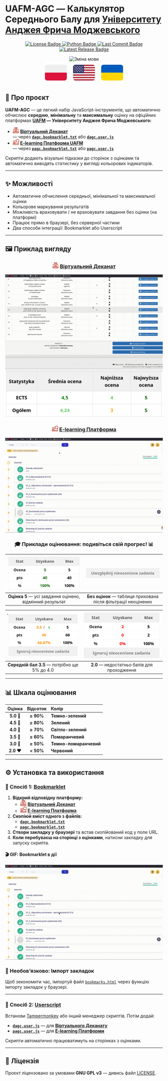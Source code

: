 # **UAFM-AGC** — **Калькулятор Середнього Балу для [Університету Анджея Фрича Моджевського](https://uafm.edu.pl/)**

<p align="center">
  <a href="https://github.com/Anghkooey/uafm_agc/blob/main/LICENSE">
    <img src="https://img.shields.io/github/license/Anghkooey/uafm_agc?style=for-the-badge" alt="License Badge">
  </a>
  <a href="https://www.python.org/">
    <img src="https://img.shields.io/badge/Python-3776AB?style=for-the-badge&logo=python&logoColor=white" alt="Python Badge">
  </a>
  <a href="https://github.com/Anghkooey/uafm_agc/commits/main">
    <img src="https://img.shields.io/github/last-commit/Anghkooey/uafm_agc?style=for-the-badge" alt="Last Commit Badge">
  </a>
  <a href="https://github.com/Anghkooey/uafm_agc/releases">
    <img src="https://img.shields.io/github/release/Anghkooey/uafm_agc?style=for-the-badge" alt="Latest Release Badge">
  </a>
</p>

<p align="center">
<img src="https://img.shields.io/badge/🌏%20Оберіть%20мову%2C%20натиснувши%20на%20прапор-darkblue?style=for-the-badge" alt="Зміна мови"><br>
  <a href="pl.md"><img src="../assets/flags/pl_icon.svg" width="70" alt="Polski"></a>
  &nbsp;&nbsp;&nbsp;
  <a href="../README.md"><img src="../assets/flags/en_icon.svg" width="70" alt="English"></a>
  &nbsp;&nbsp;&nbsp;
  <a href="ua.md"><img src="../assets/flags/ua_icon.svg" width="70" alt="Українська"></a>
</p>

## 📌 **Про проєкт**

**UAFM-AGC** — це легкий набір JavaScript-інструментів, що автоматично обчислює **середню**, **мінімальну** та **максимальну** оцінку на офіційних платформах **[UAFM](https://uafm.edu.pl/) — Університету Анджея Фрича Моджевського:**

- <img src="../assets/uafm_icons/dziekanat.svg" width="20" alt="Віртуальний Деканат"> [**Віртуальний Деканат**](https://dziekanat.uafm.edu.pl)  
  — через [**`dagc.bookmarklet.txt`**](../txt/dagc.bookmarklet.txt) або [**`dagc.user.js`**](../js/dagc.user.js)
- <img src="../assets/uafm_icons/platforma.svg" width="20" alt="E-learning Платформа"> [**E-learning Платформа UAFM**](https://platforma.uafm.edu.pl)  
  — через [**`pagc.bookmarklet.txt`**](../txt/pagc.bookmarklet.txt) або [**`pagc.user.js`**](../js/pagc.user.js)

Скрипти додають візуальні підказки до сторінок з оцінками та автоматично виводять статистику у вигляді кольорових індикаторів.

---

## ✨ Можливості

- Автоматичне обчислення середньої, мінімальної та максимальної оцінки
- Кольорове маркування результатів
- Можливість враховувати / не враховувати завдання без оцінки (на платформі)
- Працює прямо в браузері, без серверної частини
- Два способи інтеграції: Bookmarklet або Userscript

---

## 🖼️ Приклад вигляду

<div align="center">

### <img src="../assets/uafm_icons/dziekanat.svg" width="20" alt="Віртуальний Деканат"> [**Віртуальний Деканат**](https://dziekanat.uafm.edu.pl)

![Віртуальний Деканат gif](../assets/gifs/dagc.gif)  
![Віртуальний Деканат png](../assets/script_preview/dziekanat.png)

### <img src="../assets/uafm_icons/platforma.svg" width="20" alt="Платформа"> [**E-learning Платформа**](https://platforma.uafm.edu.pl)

![Platforma E-learningowa](../assets/gifs/pagc.gif)

### 🎓 **Приклади оцінювання: подивіться свій прогрес!** 📊

| ![Оцінка 5](../assets/script_preview/platfotma/ocena_5.png) | ![Без оцінених завдань](../assets/script_preview/platfotma/ignore_0.png) |
| :------------------------------------------------------: | :-------------------------------------------------------------------: |
| **Оцінка 5** — усі завдання оцінено, відмінний результат | **Без оцінок** — таблиця прихована після фільтрації неоцінених        |

| ![Оцінка 3.5](../assets/script_preview/platfotma/ocena_3.5-4.png) | ![Оцінка 2](../assets/script_preview/platfotma/ocena_2.png) |
| :------------------------------------------------------------: | :------------------------------------------------------: |
| **Середній бал 3.5** — потрібно ще 5% до 4.0                  | **2.0** — недостатньо балів для проходження              |

</div>

---

## 📊 Шкала оцінювання

<div align="center">

| **Оцінка** | **Відсоток** | **Колір**              |
| :--------: | :----------: | :--------------------- |
| **5.0** 🍏 |  **≥ 90%**   | **Темно-зелений**      |
| **4.5** 💚 |  **≥ 80%**   | **Зелений**            |
| **4.0** 💚 |  **≥ 70%**   | **Світло-зелений**     |
| **3.5** 🧡 |  **≥ 60%**   | **Помаранчевий**       |
| **3.0** 🧡 |  **≥ 50%**   | **Темно-помаранчевий** |
| **2.0** ❤️ |  **< 50%**   | **Червоний**           |

</div>

---

## ⚙️ Установка та використання

### 📌 Спосіб 1: [Bookmarklet](https://uk.wikipedia.org/wiki/%D0%91%D1%83%D0%BA%D0%BC%D0%B0%D1%80%D0%BA%D0%BB%D0%B5%D1%82)

1. **Відкрий відповідну платформу:**
   - <img src="../assets/uafm_icons/dziekanat.svg" width="20"> [**Віртуальний Деканат**](https://dziekanat.uafm.edu.pl)
   - <img src="../assets/uafm_icons/platforma.svg" width="20"> [**E-learning Платформа**](https://platforma.uafm.edu.pl)
2. **Скопіюй вміст одного з файлів:**
   - [**`dagc.bookmarklet.txt`**](../txt/dagc.bookmarklet.txt)
   - [**`pagc.bookmarklet.txt`**](../txt/pagc.bookmarklet.txt)
3. **Створи закладку у браузері** та встав скопійований код у поле URL.
4. **Коли перебуваєш на сторінці з оцінками**, натисни закладку для запуску скрипта.

#### 🎬 GIF: Bookmarklet в дії

![bookmarklet](../assets/gifs/bookmarklet.gif)

### 📁 Необов’язково: Імпорт закладок

Щоб зекономити час, імпортуй файл [`bookmarks.html`](../bookmarks.html) через функцію імпорту закладок у браузері.

---

### 🧩 Спосіб 2: [Userscript](https://uk.wikipedia.org/wiki/%D0%92%D1%96%D0%BA%D1%96%D0%BF%D0%B5%D0%B4%D1%96%D1%8F:%D0%9A%D0%BE%D1%80%D0%B8%D1%81%D1%82%D1%83%D0%B2%D0%B0%D1%86%D1%8C%D0%BA%D1%96_%D1%81%D0%BA%D1%80%D0%B8%D0%BF%D1%82%D0%B8)

Встанови [Tampermonkey](https://www.tampermonkey.net/) або інший менеджер скриптів. Потім додай:

- [**`dagc.user.js`**](https://github.com/Anghkooey/uafm_agc/raw/refs/heads/main/js/dagc.user.js) — для [**Віртуального Деканату**](https://dziekanat.uafm.edu.pl)
- [**`pagc.user.js`**](https://github.com/Anghkooey/uafm_agc/raw/refs/heads/main/js/pagc.user.js) — для [**E-learning Платформи**](https://platforma.uafm.edu.pl)

Скрипти автоматично працюватимуть на сторінках з оцінками.

---

## 📝 Ліцензія

Проєкт ліцензовано за умовами **GNU GPL v3** — дивись файл [LICENSE](../LICENSE).
